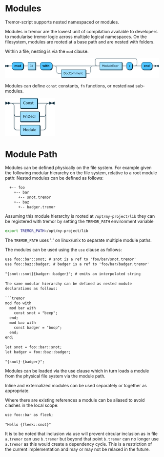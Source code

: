 # Modules

Tremor-script supports nested namespaced or modules.

Modules in tremor are the lowest unit of compilation available to developers
to modularise tremor logic across multiple logical namespaces. On the filesystem,
modules are rooted at a base path and are nested with folders. 

Within a file, nesting is via the `mod` clause.

![module grammar](./grammar/diagram/Module.png)

Modules can define `const` constants, `fn` functions, or
nested `mod` sub-modules.

![module grammar](./grammar/diagram/ModuleExpr.png)

# Module Path

Modules can be defined physically on the file system. For example given the following modular hierarchy
on the file system, relative to a root module path: Nested modules can be defined as follows:

```text
  +-- foo
    +-- bar
      +-- snot.tremor
    +-- baz
      +-- badger.tremor
```

Assuming this module hierarchy is rooted at `/opt/my-project/lib` they can be registered with tremor
by setting the `TREMOR_PATH` environment variable

```bash
export TREMOR_PATH=/opt/my-project/lib
```

The `TREMOR_PATH` uses ':' on linux/unix to separate multiple module paths.

The modules can be used using the `use` clause as follows:

```tremor
use foo::bar::snot; # snot is a ref to 'foo/bar/snot.tremor'
use foo::baz::badger; # badger is a ref to 'foo/bar/badger.tremor'

"{snot::snot}{badger::badger}"; # emits an interpolated string

The same modular hierarchy can be defined as nested module declarations as follows:

```tremor
mod foo with
  mod bar with
    const snot = "beep";
  end;
  mod baz with
    const badger = "boop";
  end;
end;

let snot = foo::bar::snot;
let badger = foo::baz::badger;

"{snot}-{badger}";
```

Modules can be loaded via the use clause which in turn loads a module from the physical file system via the module path.

Inline and externalized modules can be used separately or together as appropriate.

Where there are existing references a module can be aliased to avoid clashes in the local scope:

```tremor
use foo::bar as fleek;

"Hello {fleek::snot}"
```

It is to be noted that inclusion via use will prevent circular inclusion as in file `a.tremor` can use `b.tremor` but beyond
that point `b.tremor` can no longer use `a.tremor` as this would create a dependency cycle. This is a restriction of the
current implementation and may or may not be relaxed in the future.
